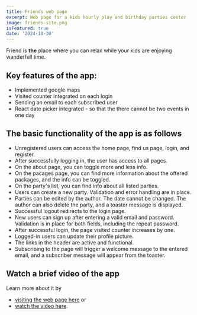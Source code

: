 ```yaml
---
title: Friends web page
excerpt: Web page for a kids hourly play and birthday parties center
image: friends-site.png
isFeatured: true
date: '2024-10-30'
---
```


Friend is  **the** place where you can relax while your kids are enjoying wanderfull time.




## Key features of the app:

- Implemented google maps
- Visited counter integrated on each login
- Sending an email to each subscribed user
- React date picker integrated - so that the there cannot be two events in one day

## The basic functionality of the app is as follows

- Unregistered users can access the home page, find us page, login, and register.
- After successfully logging in, the user has access to all pages.
- On the about page, you can toggle more and less info.
- On the pacages page, you can find more information about the offered packages, and the info can be toggled.
- On the party's list, you can find info about all listed parties.
- Users can create a new party. Validation and error handling are in place.
- Parties can be edited by the author. The date cannot be changed. The author can also delete the party, and a toaster message is displayed.
- Successful logout redirects to the login page.
- New users can sign up after entering a valid email and password. Validation is in place for both fields, including the repeat password.
- After successful login, the page visited counter increases by one.
- Logged-in users can update their profile picture.
- The links in the header are active and functional.
- Subscribing to the page will trigger a welcome message to the entered email, and a subscriber message will appear from the toaster.

## Watch a brief video of the app


Learn more about it by 

- [visiting the web page here](https://exam-5da15.web.app/)
or
 - [watch the video here](https://www.youtube.com/watch?v=EohIGngL4iE).




